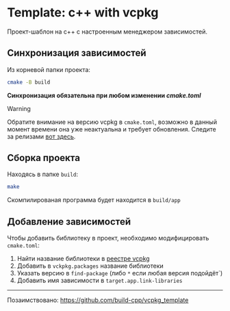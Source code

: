 # Template: c++ with vcpkg
Проект-шаблон на c++ с настроенным менеджером зависимостей.

## Синхронизация зависимостей
Из корневой папки проекта:
```bash
cmake -B build
```
**Синхронизация обязательна при любом изменении *cmake.toml***

> [!WARNING]  
> Обратите внимание на версию vcpkg в `cmake.toml`, возможно в данный момент времени она уже неактуальна и требует обновления. Следите за релизами [вот здесь](https://github.com/microsoft/vcpkg/releases).

## Сборка проекта
Находясь в папке `build`:
```bash
make
```
Скомпилированая программа будет находится в `build/app`

## Добавление зависимостей

Чтобы добавить библиотеку в проект, необходимо модифицировать `cmake.toml`:

1. Найти название библиотеки в [реестре vcpkg](https://vcpkg.io/en/packages)
2. Добавить в `vckpkg.packages` название библиотеки
3. Указать версию в `find-package` (либо `*` если любая версия подойдёт`)
4. Добавить имя зависимости в `target.app.link-libraries`


--------
Позаимствовано: https://github.com/build-cpp/vcpkg_template
